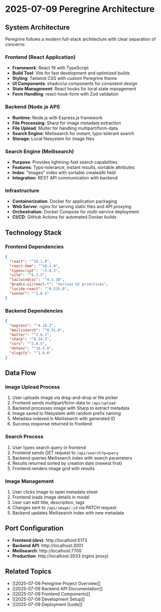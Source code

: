 # 2025-07-09 Peregrine Architecture

## System Architecture
Peregrine follows a modern full-stack architecture with clear separation of concerns:

### Frontend (React Application)
- **Framework**: React 19 with TypeScript
- **Build Tool**: Vite for fast development and optimized builds
- **Styling**: Tailwind CSS with custom Peregrine theme
- **UI Components**: shadcn/ui components for consistent design
- **State Management**: React hooks for local state management
- **Form Handling**: react-hook-form with Zod validation

### Backend (Node.js API)
- **Runtime**: Node.js with Express.js framework
- **File Processing**: Sharp for image metadata extraction
- **File Upload**: Multer for handling multipart/form-data
- **Search Engine**: Meilisearch for instant, typo-tolerant search
- **Storage**: Local filesystem for image files

### Search Engine (Meilisearch)
- **Purpose**: Provides lightning-fast search capabilities
- **Features**: Typo-tolerance, instant results, sortable attributes
- **Index**: "images" index with sortable createdAt field
- **Integration**: REST API communication with backend

### Infrastructure
- **Containerization**: Docker for application packaging
- **Web Server**: nginx for serving static files and API proxying
- **Orchestration**: Docker Compose for multi-service deployment
- **CI/CD**: GitHub Actions for automated Docker builds

## Technology Stack

### Frontend Dependencies
```json
{
  "react": "^19.1.0",
  "react-dom": "^19.1.0",
  "typescript": "~5.8.3",
  "vite": "^6.3.5",
  "tailwindcss": "^4.1.10",
  "@radix-ui/react-*": "Various UI primitives",
  "lucide-react": "^0.515.0",
  "sonner": "^2.0.5"
}
```

### Backend Dependencies
```json
{
  "express": "^4.18.2",
  "meilisearch": "^0.51.0",
  "multer": "^2.0.1",
  "sharp": "^0.34.2",
  "cors": "^2.8.5",
  "dotenv": "^16.5.0",
  "slugify": "^1.6.6"
}
```

## Data Flow

### Image Upload Process
1. User uploads image via drag-and-drop or file picker
2. Frontend sends multipart/form-data to `/api/upload`
3. Backend processes image with Sharp to extract metadata
4. Image saved to filesystem with random prefix naming
5. Metadata indexed in Meilisearch with generated ID
6. Success response returned to frontend

### Search Process
1. User types search query in frontend
2. Frontend sends GET request to `/api/search?q=query`
3. Backend queries Meilisearch index with search parameters
4. Results returned sorted by creation date (newest first)
5. Frontend renders image grid with results

### Image Management
1. User clicks image to open metadata sheet
2. Frontend loads image details in modal
3. User can edit title, description, tags
4. Changes sent to `/api/image/:id` via PATCH request
5. Backend updates Meilisearch index with new metadata

## Port Configuration
- **Frontend (dev)**: http://localhost:5173
- **Backend API**: http://localhost:3001
- **Meilisearch**: http://localhost:7700
- **Production**: http://localhost:3033 (nginx proxy)

## Related Topics
- [[2025-07-09 Peregrine Project Overview]]
- [[2025-07-09 Backend API Documentation]]
- [[2025-07-09 Frontend Components]]
- [[2025-07-09 Development Setup]]
- [[2025-07-09 Deployment Guide]]